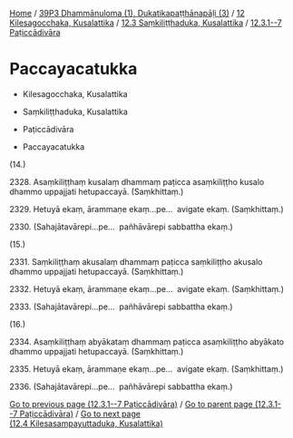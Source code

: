 
[Home](/) / [39P3 Dhammānuloma (1), Dukatikapaṭṭhānapāḷi (3)](../../...md) / [12 Kilesagocchaka, Kusalattika](../...md) / [12.3 Saṃkiliṭṭhaduka, Kusalattika](...md) / [12.3.1--7 Paṭiccādivāra](../39P3/12/12.3/12.3.1--7.md)

# Paccayacatukka

* Kilesagocchaka, Kusalattika

* Saṃkiliṭṭhaduka, Kusalattika

* Paṭiccādivāra

* Paccayacatukka

(14.)

2328\. Asaṃkiliṭṭhaṃ kusalaṃ dhammaṃ paṭicca asaṃkiliṭṭho kusalo dhammo uppajjati hetupaccayā. (Saṃkhittaṃ.)

2329\. Hetuyā ekaṃ, ārammaṇe ekaṃ…pe…  avigate ekaṃ. (Saṃkhittaṃ.)

2330\. (Sahajātavārepi…pe…  pañhāvārepi sabbattha ekaṃ.)

(15.)

2331\. Saṃkiliṭṭhaṃ akusalaṃ dhammaṃ paṭicca saṃkiliṭṭho akusalo dhammo uppajjati hetupaccayā. (Saṃkhittaṃ.)

2332\. Hetuyā ekaṃ, ārammaṇe ekaṃ…pe…  avigate ekaṃ. (Saṃkhittaṃ.)

2333\. (Sahajātavārepi…pe…  pañhāvārepi sabbattha ekaṃ.)

(16.)

2334\. Asaṃkiliṭṭhaṃ abyākataṃ dhammaṃ paṭicca asaṃkiliṭṭho abyākato dhammo uppajjati hetupaccayā. (Saṃkhittaṃ.)

2335\. Hetuyā ekaṃ, ārammaṇe ekaṃ…pe…  avigate ekaṃ. (Saṃkhittaṃ.)

2336\. (Sahajātavārepi…pe…  pañhāvārepi sabbattha ekaṃ.)

[Go to previous page (12.3.1--7 Paṭiccādivāra)](../39P3/12/12.3/12.3.1--7.md) / [Go to parent page (12.3.1--7 Paṭiccādivāra)](../39P3/12/12.3/12.3.1--7.md) / [Go to next page (12.4 Kilesasampayuttaduka, Kusalattika)](../../12.4.md)


